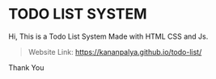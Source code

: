 # TODO LIST SYSTEM

<p align="center">

Hi, This is a Todo List System Made with HTML CSS and Js.
</p>

> Website Link: https://kananpalya.github.io/todo-list/

Thank You

